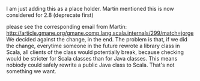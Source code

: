 I am just adding this as a place holder. Martin mentioned this is now considered for 2.8 (deprecate first)

please see the corresponding email from Martin:
http://article.gmane.org/gmane.comp.lang.scala.internals/299/match=jorge
We decided against the change, in the end. The problem is that, if we did the change, everytime someone in the future rewrote a library class in Scala, all clients of the class would potentially break, because checking would be stricter for Scala classes than for Java classes. This means nobiody could safely rewrite a public Java class to Scala. That's not something we want.

